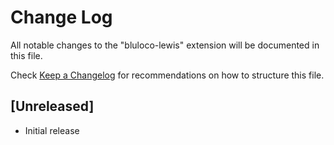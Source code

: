 # Change Log

All notable changes to the "bluloco-lewis" extension will be documented in this file.

Check [Keep a Changelog](http://keepachangelog.com/) for recommendations on how to structure this file.

## [Unreleased]

- Initial release
